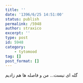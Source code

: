 ```yaml
---
title: ''
date: '1396/6/25 14:51:00'
status: publish
permalink: /5948
author: straxico
excerpt: ''
type: post
id: 5948
category:
    - tytomood
tag: []
post_format: []
---
```

گله ای نیست… من و فاصله ها هم زادیم